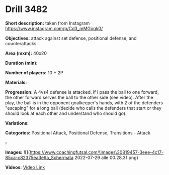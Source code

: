 # Drill 3482

**Short description:**
taken from Instagram https://www.instagram.com/p/Cd3_mMGoqk0/

**Objectives:**
attack against set defense, positional defense, and counterattacks

**Area (mxm):**
40x20

**Duration (min):**


**Number of players:**
10 + 2P

**Materials:**


**Progression:**
A 4vs4 defense is attacked. If I pass the ball to one forward, the other forward serves the ball to the other side (see video). After the play, the ball is in the opponent goalkeeper's hands, with 2 of the defenders "escaping" for a long ball (decide who calls the defenders that start or they should look at each other and understand who should go).

**Variations:**


**Categories:**
Positional Attack, Positional Defense, Transitions - Attack

**:**


**Images:**
![](https://www.coachingfutsal.com/\images\30819457-3eee-4c17-85ca-c82375ea3e9a_Schermata 2022-07-29 alle 00.28.31.png)

**Videos:**
[Video Link](https://www.youtube.com/embed/E0w4rYr8cFE)

